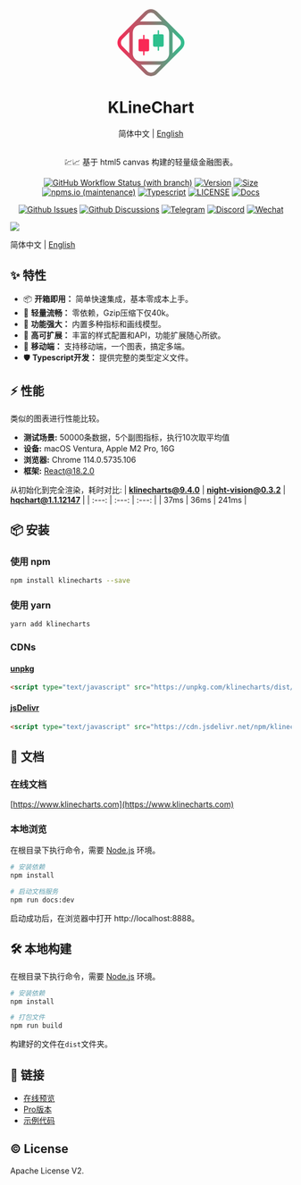 <div align="center">
  <a href="https://klinecharts.com">
    <svg xmlns="http://www.w3.org/2000/svg" xmlns:xlink="http://www.w3.org/1999/xlink" fill="none" version="1.1" width="120" height="120" viewBox="0 0 160 160"><defs><linearGradient x1="0" y1="0.5" x2="1" y2="0.5" id="master_svg0_768_1759"><stop offset="0%" stop-color="#F92855" stop-opacity="1"/><stop offset="100%" stop-color="#2DC08E" stop-opacity="1"/></linearGradient></defs><g><g><path d="M94.6224,6.05679L153.943,65.3776Q156.916,68.3506,158.486,72.2205Q160,75.9553,160,80Q160,84.0447,158.486,87.7795Q156.916,91.6494,153.943,94.6224L125.275,123.29Q124.585,124.097,123.824,124.858Q123.063,125.619,122.256,126.309L94.6224,153.943Q91.6494,156.916,87.7795,158.486Q84.0447,160,80,160Q75.9553,160,72.2205,158.486Q68.3506,156.916,65.3776,153.943L37.7437,126.309Q36.9367,125.619,36.1759,124.858Q35.4152,124.097,34.7247,123.29L6.05679,94.6224Q3.08382,91.6494,1.5145,87.7795Q0,84.0447,0,80Q0,75.9553,1.5145,72.2205Q3.08381,68.3506,6.05679,65.3776L65.3776,6.05679Q68.3506,3.08382,72.2205,1.5145Q75.9553,0,80,0Q84.0448,0,87.7795,1.5145Q91.6494,3.08382,94.6224,6.05679ZM88.7734,11.9057L106.24,29.3724Q105.532,29.3361,104.815,29.3361L55.185,29.3361Q54.4684,29.3361,53.7599,29.3724L71.2266,11.9057Q73.0135,10.1188,75.3289,9.17988Q77.5686,8.27166,80,8.27166Q82.4314,8.27166,84.6711,9.17988Q86.9865,10.1188,88.7734,11.9057ZM40.8275,117.695L43.3388,120.206Q45.4239,121.934,47.9419,122.999Q51.3958,124.46,55.185,124.46L104.815,124.46Q108.604,124.46,112.058,122.999Q114.576,121.934,116.661,120.206L119.173,117.695Q120.9,115.61,121.965,113.092Q123.426,109.638,123.426,105.849L123.426,56.219Q123.426,52.4298,121.965,48.9759Q120.553,45.6367,117.975,43.0588Q115.397,40.4809,112.058,39.0686Q108.604,37.6077,104.815,37.6077L55.185,37.6077Q51.3958,37.6077,47.9419,39.0686Q44.6027,40.4809,42.0249,43.0588Q39.447,45.6367,38.0346,48.9759Q36.5738,52.4298,36.5738,56.219L36.5738,105.849Q36.5738,109.638,38.0346,113.092Q39.0997,115.61,40.8275,117.695ZM148.094,88.7734L131.698,105.17L131.698,56.219Q131.698,55.5023,131.662,54.7939L148.094,71.2266Q149.881,73.0134,150.82,75.3289Q151.728,77.5686,151.728,80Q151.728,82.4314,150.82,84.6711Q149.881,86.9865,148.094,88.7734ZM11.9057,71.2266L28.3384,54.7939Q28.3021,55.5024,28.3021,56.219L28.3021,105.17L11.9057,88.7734Q10.1188,86.9865,9.17988,84.671Q8.27166,82.4314,8.27166,80Q8.27166,77.5686,9.17988,75.3289Q10.1188,73.0135,11.9057,71.2266ZM71.2266,148.094L55.8642,132.732L104.136,132.732L88.7734,148.094Q86.9865,149.881,84.671,150.82Q82.4314,151.728,80,151.728Q77.5686,151.728,75.3289,150.82Q73.0134,149.881,71.2266,148.094Z" fill-rule="evenodd" fill="url(#master_svg0_768_1759)" fill-opacity="1"/></g><g><g><path d="M63.004189111328124,61.425222396850586C62.132189111328124,61.425222396850586,61.42518911132812,62.05135039685059,61.42518911132812,62.823722396850584L61.42518911132812,71.21469239685058L53.53047911132813,71.21469239685058C51.786429111328125,71.21469239685058,50.372589111328125,72.46692239685059,50.372589111328125,74.01172239685059L50.372589111328125,97.78612239685059C50.372589111328125,99.33082239685058,51.786429111328125,100.58312239685058,53.53047911132813,100.58312239685058L61.42518911132812,100.58312239685058L61.42518911132812,108.97412239685059C61.42518911132812,109.74642239685059,62.132189111328124,110.37262239685059,63.004189111328124,110.37262239685059C63.876189111328124,110.37262239685059,64.58308911132812,109.74642239685059,64.58308911132812,108.97412239685059L64.58308911132812,100.58312239685058L72.47788911132812,100.58312239685058C74.22188911132812,100.58312239685058,75.63578911132812,99.33082239685058,75.63578911132812,97.78612239685059L75.63578911132812,74.01172239685059C75.63578911132812,72.46692239685059,74.22188911132812,71.21469239685058,72.47788911132812,71.21469239685058L64.58308911132812,71.21469239685058L64.58308911132812,62.823722396850584C64.58308911132812,62.05135039685059,63.876189111328124,61.425222396850586,63.004189111328124,61.425222396850586Z" fill-rule="evenodd" fill="#F92855" fill-opacity="1"/></g><g><path d="M97.74103222045899,50.372589111328125C96.86903222045899,50.372589111328125,96.16203222045898,50.998717111328126,96.16203222045898,51.77108911132812L96.16203222045898,60.16205911132813L88.26732222045898,60.16205911132813C86.52327222045898,60.16205911132813,85.10943222045898,61.414289111328124,85.10943222045898,62.959089111328126L85.10943222045898,86.73348911132813C85.10943222045898,88.27818911132812,86.52327222045898,89.53048911132812,88.26732222045898,89.53048911132812L96.16203222045898,89.53048911132812L96.16203222045898,97.92148911132813C96.16203222045898,98.69378911132813,96.86903222045899,99.31998911132813,97.74103222045899,99.31998911132813C98.61303222045899,99.31998911132813,99.31993222045898,98.69378911132813,99.31993222045898,97.92148911132813L99.31993222045898,89.53048911132812L107.21473222045898,89.53048911132812C108.95873222045898,89.53048911132812,110.37263222045898,88.27818911132812,110.37263222045898,86.73348911132813L110.37263222045898,62.959089111328126C110.37263222045898,61.414289111328124,108.95873222045898,60.16205911132813,107.21473222045898,60.16205911132813L99.31993222045898,60.16205911132813L99.31993222045898,51.77108911132812C99.31993222045898,50.998717111328126,98.61303222045899,50.372589111328125,97.74103222045899,50.372589111328125Z" fill-rule="evenodd" fill="#2DC08E" fill-opacity="1"/></g></g></g></svg>
  </a>
</div>
<h1 align="center">KLineChart</h1>

<div align="center">
简体中文 | <a href="https://github.com/liihuu/KLineChart">English</a>
</div>
<br/>

<p align="center">💹📈 基于 html5 canvas 构建的轻量级金融图表。</p>
<div align="center">

[![GitHub Workflow Status (with branch)](https://img.shields.io/github/actions/workflow/status/liihuu/KLineChart/build.yml?logo=github)](https://github.com/liihuu/KLineChart/actions/workflows/build.yml)
[![Version](https://badgen.net/npm/v/klinecharts)](https://www.npmjs.com/package/klinecharts)
[![Size](https://badgen.net/bundlephobia/minzip/klinecharts@latest)](https://bundlephobia.com/result?p=klinecharts@latest)
[![npms.io (maintenance)](https://img.shields.io/npms-io/quality-score/klinecharts)](https://www.npmjs.com/package/klinecharts)
[![Typescript](https://badgen.net/npm/types/klinecharts)](types/index.d.ts)
[![LICENSE](https://badgen.net/github/license/liihuu/KLineChart)](LICENSE)
[![Docs](https://badgen.net/badge/docs%20by/vitepress/10B981)](https://vitepress.dev/)

</div>

<div align="center">

[![Github Issues](https://img.shields.io/static/v1?color=1f2328&logo=github&logoColor=fff&label&message=Github%20Issues)](https://github.com/liihuu/KLineChart/issues)
[![Github Discussions](https://img.shields.io/static/v1?color=1f2328&logo=github&logoColor=fff&label&message=Github%20Discussions)](https://github.com/liihuu/KLineChart/discussions)
[![Telegram](https://img.shields.io/static/v1?color=1296DB&logo=telegram&logoColor=fff&label&message=Telegram)](https://t.me/+098syuQtzI0yNzll)
[![Discord](https://img.shields.io/static/v1?color=738BD8&logo=discord&logoColor=fff&label&message=Discord)](https://discord.gg/7YjHYgvvvZ)
[![Wechat](https://img.shields.io/static/v1?color=1EBE1F&logo=wechat&logoColor=fff&label&message=微信)](https://klinecharts.com/guide/feedback.html)
<!-- [![Twitter](https://img.shields.io/static/v1?color=1D9BF0&logo=twitter&logoColor=fff&label&message=Twitter)](https://twitter.com/klinecharts) -->

</div>

<img src="https://cdn.nlark.com/yuque/0/2023/png/8403091/1684399506365-assets/web-upload/044fe897-168c-4fbb-a485-87a8ef61c04a.png" />

简体中文 | [English](./README.md)

## ✨ 特性
+ 📦 **开箱即用：** 简单快速集成，基本零成本上手。
+ 🚀 **轻量流畅：** 零依赖，Gzip压缩下仅40k。
+ 💪 **功能强大：** 内置多种指标和画线模型。
+ 🎨 **高可扩展：** 丰富的样式配置和API，功能扩展随心所欲。
+ 📱 **移动端：** 支持移动端，一个图表，搞定多端。
+ 🛡 **Typescript开发：** 提供完整的类型定义文件。

## ⚡ 性能
类似的图表进行性能比较。
+ **测试场景:** 50000条数据，5个副图指标，执行10次取平均值
+ **设备:** macOS Ventura, Apple M2 Pro, 16G
+ **浏览器:** Chrome 114.0.5735.106
+ **框架:** React@18.2.0

从初始化到完全渲染，耗时对比:
| **klinecharts@9.4.0** | **night-vision@0.3.2** | **hqchart@1.1.12147** |
| :---: | :---: | :---: |
|  37ms  |  36ms | 241ms | 

## 📦 安装
### 使用 npm
```bash
npm install klinecharts --save
```

### 使用 yarn
```bash
yarn add klinecharts
```

### CDNs
#### [unpkg](https://unpkg.com)
```html
<script type="text/javascript" src="https://unpkg.com/klinecharts/dist/klinecharts.min.js"></script>
```

#### [jsDelivr](https://cdn.jsdelivr.net)
```html
<script type="text/javascript" src="https://cdn.jsdelivr.net/npm/klinecharts/dist/klinecharts.min.js"></script>
```

## 📄 文档
### 在线文档
[https://www.klinecharts.com](https://www.klinecharts.com)

### 本地浏览
在根目录下执行命令，需要 [Node.js](https://nodejs.org) 环境。
```bash
# 安装依赖
npm install

# 启动文档服务
npm run docs:dev
```
启动成功后，在浏览器中打开 http://localhost:8888。


## 🛠️ 本地构建
在根目录下执行命令，需要 [Node.js](https://nodejs.org) 环境。
```bash
# 安装依赖
npm install

# 打包文件
npm run build
```
构建好的文件在`dist`文件夹。

## 🔗 链接
+ [在线预览](https://preview.klinecharts.com)
+ [Pro版本](https://pro.klinecharts.com)
+ [示例代码](https://github.com/liihuu/KLineChartSample)

## ©️ License
Apache License V2.
